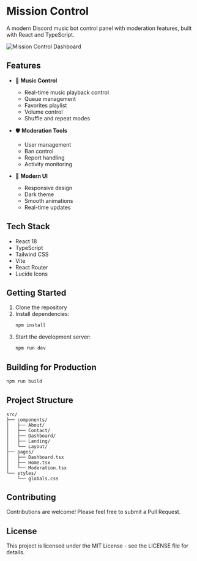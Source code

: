# Mission Control

A modern Discord music bot control panel with moderation features, built with React and TypeScript.

![Mission Control Dashboard](https://images.unsplash.com/photo-1451187580459-43490279c0fa?auto=format&fit=crop&q=80)

## Features

- 🎵 **Music Control**
  - Real-time music playback control
  - Queue management
  - Favorites playlist
  - Volume control
  - Shuffle and repeat modes

- 🛡️ **Moderation Tools**
  - User management
  - Ban control
  - Report handling
  - Activity monitoring

- 🎨 **Modern UI**
  - Responsive design
  - Dark theme
  - Smooth animations
  - Real-time updates

## Tech Stack

- React 18
- TypeScript
- Tailwind CSS
- Vite
- React Router
- Lucide Icons

## Getting Started

1. Clone the repository
2. Install dependencies:
   ```bash
   npm install
   ```
3. Start the development server:
   ```bash
   npm run dev
   ```

## Building for Production

```bash
npm run build
```

## Project Structure

```
src/
├── components/
│   ├── About/
│   ├── Contact/
│   ├── Dashboard/
│   ├── Landing/
│   └── Layout/
├── pages/
│   ├── Dashboard.tsx
│   ├── Home.tsx
│   └── Moderation.tsx
└── styles/
    └── globals.css
```

## Contributing

Contributions are welcome! Please feel free to submit a Pull Request.

## License

This project is licensed under the MIT License - see the LICENSE file for details.